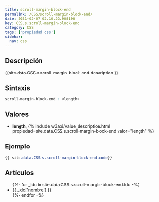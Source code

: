 ```yaml
---
title: scroll-margin-block-end
permalink: /CSS/scroll-margin-block-end/
date: 2021-03-07 03:10:33.908198
key: CSS.s.scroll-margin-block-end
category: CSS
tags: ['propiedad css']
sidebar: 
  nav: css
---
```


## Descripción
{{site.data.CSS.s.scroll-margin-block-end.description }}

## Sintaxis
~~~css
scroll-margin-block-end : <length>
~~~

## Valores
* **length**,  {% include w3api/value_description.html propiedad=site.data.CSS.s.scroll-margin-block-end valor="length" %}

## Ejemplo
~~~css
{{ site.data.CSS.s.scroll-margin-block-end.code}}
~~~

## Artículos
<ul>
{%- for _ldc in site.data.CSS.s.scroll-margin-block-end.ldc -%}
   <li>
       <a href="{{_ldc['url'] }}">{{ _ldc['nombre'] }}</a>
   </li>
{%- endfor -%}
</ul>
